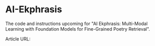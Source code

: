 # AI-Ekphrasis

The code and instructions upcoming for "AI Ekphrasis: Multi-Modal Learning with Foundation Models for Fine-Grained Poetry Retrieval".

Article URL: 
